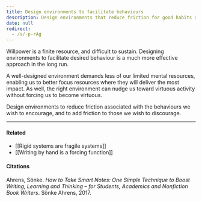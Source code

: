 ```yaml
---
title: Design environments to facilitate behaviours
description: Design environments that reduce friction for good habits and increase friction for bad ones to conserve willpower and encourage positive behavior effectively.
date: null
redirect:
  - /s/-p-rAg
---
```


Willpower is a finite resource, and difficult to sustain. Designing environments to facilitate desired behaviour is a much more effective approach in the long run.

A well-designed environment demands less of our limited mental resources, enabling us to better focus resources where they will deliver the most impact. As well, the right environment can nudge us toward virtuous activity without forcing us to become virtuous.

Design environments to reduce friction associated with the behaviours we wish to encourage, and to add friction to those we wish to discourage.

---

#### Related

- [[Rigid systems are fragile systems]]
- [[Writing by hand is a forcing function]]

#### Citations

Ahrens, Sönke. _How to Take Smart Notes: One Simple Technique to Boost Writing, Learning and Thinking – for Students, Academics and Nonfiction Book Writers_. Sönke Ahrens, 2017.
